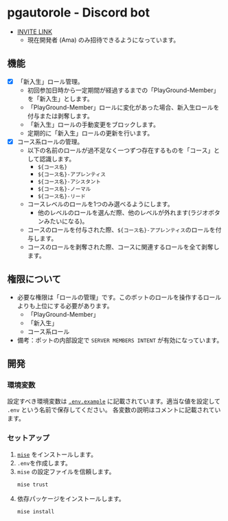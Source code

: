 # pgautorole - Discord bot

- [INVITE LINK](https://discord.com/oauth2/authorize?client_id=1252439534747254824&permissions=268435456&integration_type=0&scope=bot+applications.commands)
  - 現在開発者 (Ama) のみ招待できるようになっています。

## 機能

- [x] 「新入生」ロール管理。
  - 初回参加日時から一定期間が経過するまでの「PlayGround-Member」を「新入生」とします。
  - 「PlayGround-Member」ロールに変化があった場合、新入生ロールを付与または剥奪します。
  - 「新入生」ロールの手動変更をブロックします。
  - 定期的に「新入生」ロールの更新を行います。
- [x] コース系ロールの管理。
  - 以下の名前のロールが過不足なく一つずつ存在するものを「コース」として認識します。
    - `${コース名}`
    - `${コース名}-アプレンティス`
    - `${コース名}-アシスタント`
    - `${コース名}-ノーマル`
    - `${コース名}-リード`
  - コースレベルのロールを1つのみ選べるようにします。
    - 他のレベルのロールを選んだ際、他のレベルが外れます(ラジオボタンみたいになる)。
  - コースのロールを付与された際、`${コース名}-アプレンティス`のロールを付与します。
  - コースのロールを剥奪された際、コースに関連するロールを全て剥奪します。

## 権限について

- 必要な権限は「ロールの管理」です。このボットのロールを操作するロールよりも上位にする必要があります。
  - 「PlayGround-Member」
  - 「新入生」
  - コース系ロール
- 備考：ボットの内部設定で `SERVER MEMBERS INTENT` が有効になっています。

## 開発

### 環境変数

設定すべき環境変数は [`.env.example`](.env.example) に記載されています。適当な値を設定して `.env` という名前で保存してください。
各変数の説明はコメントに記載されています。

### セットアップ

1. [`mise`](https://mise.jdx.dev/) をインストールします。
2. `.env`を作成します。
3. `mise` の設定ファイルを信頼します。
   ```bash
   mise trust
   ```
4. 依存パッケージをインストールします。
   ```bash
   mise install
   ```
